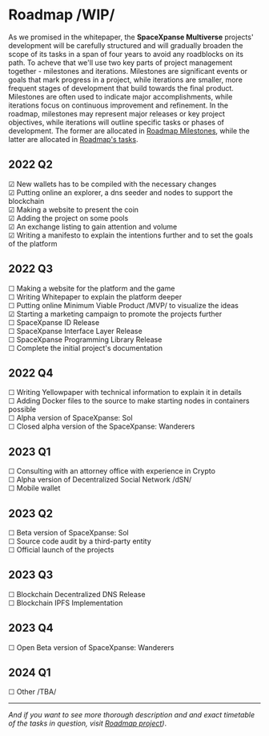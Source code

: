 # Roadmap  /WIP/
As we promised in the whitepaper, the **SpaceXpanse Multiverse** projects' development will be carefully structured and will gradually broaden the scope of its tasks in a span of four years to avoid any roadblocks on its path. To acheve that we'll use two key parts of project management together - milestones and iterations. Milestones are significant events or goals that mark progress in a project, while iterations are smaller, more frequent stages of development that build towards the final product. Milestones are often used to indicate major accomplishments, while iterations focus on continuous improvement and refinement. In the roadmap, milestones may represent major releases or key project objectives, while iterations will outline specific tasks or phases of development. The former are allocated in [Roadmap Milestones](https://github.com/SpaceXpanse/Roadmap/milestones), while the latter are allocated in [Roadmap's tasks](https://github.com/orgs/SpaceXpanse/projects/28).
  
## 2022 Q2  
☑ New wallets has to be compiled with the necessary changes  
☑ Putting online an explorer, a dns seeder and nodes to support the blockchain  
☑ Making a website to present the coin  
☑ Adding the project on some pools  
☑ An exchange listing to gain attention and volume  
☑ Writing a manifesto to explain the intentions further and to set the goals of the platform   
    
## 2022 Q3  
☐ Making a website for the platform and the game  
☐ Writing Whitepaper to explain the platform deeper  
☐ Putting online Minimum Viable Product /MVP/ to visualize the ideas    
☑ Starting a marketing campaign to promote the projects further    
☐ SpaceXpanse ID Release    
☐ SpaceXpanse Interface Layer Release     
☐ SpaceXpanse Programming Library Release    
☐ Complete the initial project's documentation    
    
## 2022 Q4  
☐ Writing Yellowpaper with technical information to explain it in details   
☐ Adding Docker files to the source to make starting nodes in containers possible  
☐ Alpha version of SpaceXpanse: Sol  
☐ Closed alpha version of the SpaceXpanse: Wanderers  
    
## 2023 Q1  
☐ Consulting with an attorney office with experience in Crypto    
☐ Alpha version of Decentralized Social Network /dSN/  
☐ Mobile wallet    
    
## 2023 Q2   
☐ Beta version of SpaceXpanse: Sol   
☐ Source code audit by a third-party entity    
☐ Official launch of the projects    
    
## 2023 Q3    
☐ Blockchain Decentralized DNS Release  
☐ Blockchain IPFS Implementation  
  
## 2023 Q4    
☐ Open Beta version of SpaceXpanse: Wanderers  

## 2024 Q1    
☐ Other /TBA/

----
*And if you want to see more thorough description and and exact timetable of the tasks in question, visit [Roadmap project](https://github.com/orgs/SpaceXpanse/projects/28))*.
